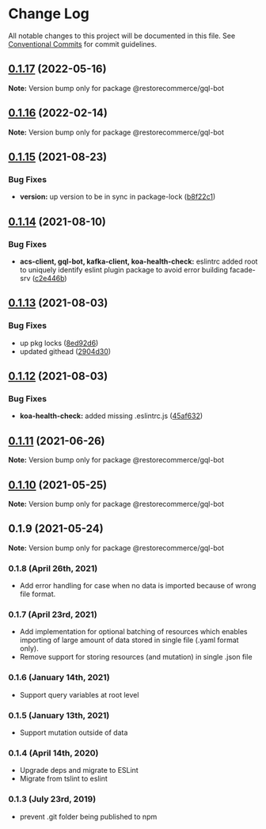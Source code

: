 # Change Log

All notable changes to this project will be documented in this file.
See [Conventional Commits](https://conventionalcommits.org) for commit guidelines.

## [0.1.17](https://github.com/restorecommerce/libs/compare/@restorecommerce/gql-bot@0.1.16...@restorecommerce/gql-bot@0.1.17) (2022-05-16)

**Note:** Version bump only for package @restorecommerce/gql-bot





## [0.1.16](https://github.com/restorecommerce/libs/compare/@restorecommerce/gql-bot@0.1.15...@restorecommerce/gql-bot@0.1.16) (2022-02-14)

**Note:** Version bump only for package @restorecommerce/gql-bot





## [0.1.15](https://github.com/restorecommerce/libs/compare/@restorecommerce/gql-bot@0.1.14...@restorecommerce/gql-bot@0.1.15) (2021-08-23)


### Bug Fixes

* **version:** up version to be in sync in package-lock ([b8f22c1](https://github.com/restorecommerce/libs/commit/b8f22c1268ee2af4beff7d88bda30f197896e3d2))





## [0.1.14](https://github.com/restorecommerce/libs/compare/@restorecommerce/gql-bot@0.1.13...@restorecommerce/gql-bot@0.1.14) (2021-08-10)


### Bug Fixes

* **acs-client, gql-bot, kafka-client, koa-health-check:** eslintrc added root to uniquely identify eslint plugin package to avoid error building facade-srv ([c2e446b](https://github.com/restorecommerce/libs/commit/c2e446bf0f09d7fa4f000da3bb09fd612cb9526c))





## [0.1.13](https://github.com/restorecommerce/libs/compare/@restorecommerce/gql-bot@0.1.12...@restorecommerce/gql-bot@0.1.13) (2021-08-03)


### Bug Fixes

* up pkg locks ([8ed92d6](https://github.com/restorecommerce/libs/commit/8ed92d613b9a095e4b5066056ac566e5dbcf1472))
* updated githead ([2904d30](https://github.com/restorecommerce/libs/commit/2904d30e5773dc8a87c01a08ff6481f99d692354))





## [0.1.12](https://github.com/restorecommerce/libs/compare/@restorecommerce/gql-bot@0.1.11...@restorecommerce/gql-bot@0.1.12) (2021-08-03)


### Bug Fixes

* **koa-health-check:** added missing .eslintrc.js ([45af632](https://github.com/restorecommerce/libs/commit/45af632955d2dd448e7a27f4e8c4b971412cd004))





## [0.1.11](https://github.com/restorecommerce/libs/compare/@restorecommerce/gql-bot@0.1.10...@restorecommerce/gql-bot@0.1.11) (2021-06-26)

**Note:** Version bump only for package @restorecommerce/gql-bot





## [0.1.10](https://github.com/restorecommerce/gql-bot/compare/@restorecommerce/gql-bot@0.1.9...@restorecommerce/gql-bot@0.1.10) (2021-05-25)

**Note:** Version bump only for package @restorecommerce/gql-bot





## 0.1.9 (2021-05-24)

**Note:** Version bump only for package @restorecommerce/gql-bot





### 0.1.8 (April 26th, 2021)

- Add error handling for case when no data is imported because of wrong file format.

### 0.1.7 (April 23rd, 2021)

- Add implementation for optional batching of resources which enables
importing of large amount of data stored in single file (.yaml format only).
- Remove support for storing resources (and mutation) in single .json file  

### 0.1.6 (January 14th, 2021)

- Support query variables at root level

### 0.1.5 (January 13th, 2021)

- Support mutation outside of data

### 0.1.4 (April 14th, 2020)

- Upgrade deps and migrate to ESLint
- Migrate from tslint to eslint

### 0.1.3 (July 23rd, 2019)

- prevent .git folder being published to npm
